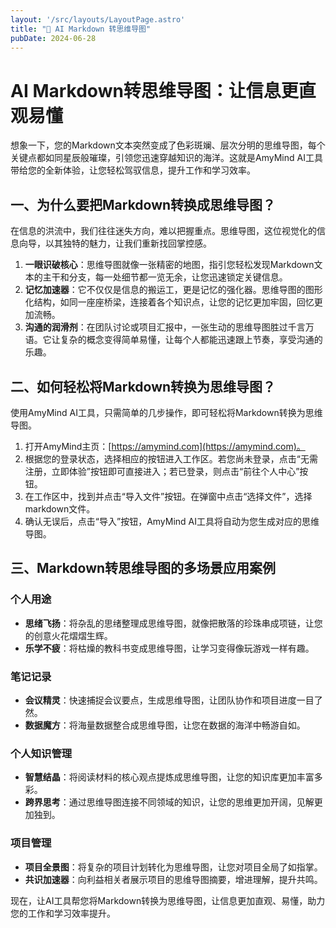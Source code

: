 ```yaml
---
layout: '/src/layouts/LayoutPage.astro'
title: "📃 AI Markdown 转思维导图"
pubDate: 2024-06-28
---
```

# AI Markdown转思维导图：让信息更直观易懂

想象一下，您的Markdown文本突然变成了色彩斑斓、层次分明的思维导图，每个关键点都如同星辰般璀璨，引领您迅速穿越知识的海洋。这就是AmyMind AI工具带给您的全新体验，让您轻松驾驭信息，提升工作和学习效率。

## 一、为什么要把Markdown转换成思维导图？

在信息的洪流中，我们往往迷失方向，难以把握重点。思维导图，这位视觉化的信息向导，以其独特的魅力，让我们重新找回掌控感。

1. **一眼识破核心**：思维导图就像一张精密的地图，指引您轻松发现Markdown文本的主干和分支，每一处细节都一览无余，让您迅速锁定关键信息。
2. **记忆加速器**：它不仅仅是信息的搬运工，更是记忆的强化器。思维导图的图形化结构，如同一座座桥梁，连接着各个知识点，让您的记忆更加牢固，回忆更加流畅。
3. **沟通的润滑剂**：在团队讨论或项目汇报中，一张生动的思维导图胜过千言万语。它让复杂的概念变得简单易懂，让每个人都能迅速跟上节奏，享受沟通的乐趣。

## 二、如何轻松将Markdown转换为思维导图？

使用AmyMind AI工具，只需简单的几步操作，即可轻松将Markdown转换为思维导图。

1. 打开AmyMind主页：[https://amymind.com](https://amymind.com)。
2. 根据您的登录状态，选择相应的按钮进入工作区。若您尚未登录，点击“无需注册，立即体验”按钮即可直接进入；若已登录，则点击“前往个人中心”按钮。
3. 在工作区中，找到并点击“导入文件”按钮。在弹窗中点击“选择文件”，选择markdown文件。
4. 确认无误后，点击“导入”按钮，AmyMind AI工具将自动为您生成对应的思维导图。

## 三、Markdown转思维导图的多场景应用案例

### 个人用途

* **思绪飞扬**：将杂乱的思绪整理成思维导图，就像把散落的珍珠串成项链，让您的创意火花熠熠生辉。
* **乐学不疲**：将枯燥的教科书变成思维导图，让学习变得像玩游戏一样有趣。

### 笔记记录

* **会议精灵**：快速捕捉会议要点，生成思维导图，让团队协作和项目进度一目了然。
* **数据魔方**：将海量数据整合成思维导图，让您在数据的海洋中畅游自如。

### 个人知识管理

* **智慧结晶**：将阅读材料的核心观点提炼成思维导图，让您的知识库更加丰富多彩。
* **跨界思考**：通过思维导图连接不同领域的知识，让您的思维更加开阔，见解更加独到。

### 项目管理

* **项目全景图**：将复杂的项目计划转化为思维导图，让您对项目全局了如指掌。
* **共识加速器**：向利益相关者展示项目的思维导图摘要，增进理解，提升共鸣。

现在，让AI工具帮您将Markdown转换为思维导图，让信息更加直观、易懂，助力您的工作和学习效率提升。